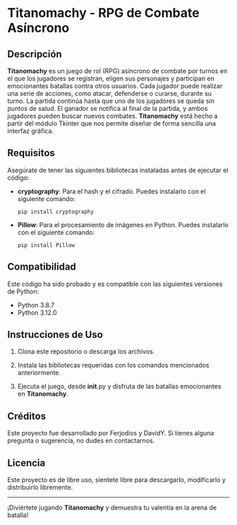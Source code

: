 # Titanomachy - RPG de Combate Asíncrono

## Descripción
**Titanomachy** es un juego de rol (RPG) asíncrono de combate por turnos en el que los jugadores se registran, eligen sus personajes y participan en emocionantes batallas contra otros usuarios. Cada jugador puede realizar una serie de acciones, como atacar, defenderse o curarse, durante su turno. La partida continúa hasta que uno de los jugadores se queda sin puntos de salud. El ganador se notifica al final de la partida, y ambos jugadores pueden buscar nuevos combates.
**Titanomachy** está hecho a partir del módulo Tkinter que nos permite diseñar de forma sencilla una interfaz gráfica.

## Requisitos
Asegúrate de tener las siguientes bibliotecas instaladas antes de ejecutar el código:

- **cryptography**: Para el hash y el cifrado. Puedes instalarlo con el siguiente comando:
    ```
    pip install cryptography
    ```

- **Pillow**: Para el procesamiento de imágenes en Python. Puedes instalarlo con el siguiente comando:
    ```
    pip install Pillow
    ```

## Compatibilidad
Este código ha sido probado y es compatible con las siguientes versiones de Python:

- Python 3.8.7
- Python 3.12.0

## Instrucciones de Uso
1. Clona este repositorio o descarga los archivos.

2. Instala las bibliotecas requeridas con los comandos mencionados anteriormente.

3. Ejecuta el juego, desde __init__.py y disfruta de las batallas emocionantes en **Titanomachy**.

## Créditos
Este proyecto fue desarrollado por Ferjodios y DavidY. Si tienes alguna pregunta o sugerencia, no dudes en contactarnos.

## Licencia
Este proyecto es de libre uso, sientete libre para descargarlo, modificarlo y distribuirlo libremente.

---

¡Diviértete jugando **Titanomachy** y demuestra tu valentía en la arena de batalla!

